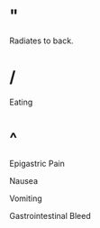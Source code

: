 # "

Radiates to back.

# /

Eating

# ^

Epigastric Pain

Nausea

Vomiting

Gastrointestinal Bleed

